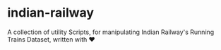 # indian-railway
A collection of utility Scripts, for manipulating Indian Railway's Running Trains Dataset, written with :heart:
